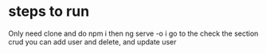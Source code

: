 # steps to run

Only need clone and do npm i
then ng serve -o
i go to the check the section crud
you can add user and delete, and update user
